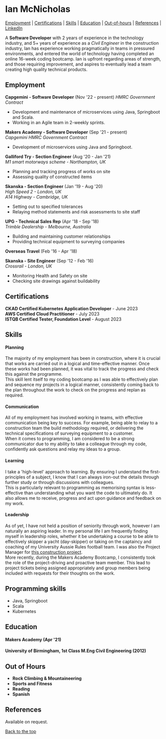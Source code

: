 # Ian McNicholas #

[Employment](#employment) | [Certifications](#certifications) | [Skills](#skills) | [Education](#education) | [Out-of-hours](#out-of-hours) | [References](#references) | [LinkedIn](https://www.linkedin.com/in/ian-mcnicholas-7a97a8175/)

A **Software Developer** with 2 years of experience in the technology industry, and 5+ years of experience as a *Civil Engineer* in the construction industry, Ian has experience working pragmatically in teams in pressured environments, and entered the world of technology having completed an online 16-week coding bootcamp. Ian is upfront regarding areas of strength, and those requiring improvement, and aspires to eventually lead a team creating high quality technical products.

## Employment

**Capgemini - Software Developer** (Nov '22 - present)
*HMRC Government Contract*  
- Development and maintenance of microservices using Java, Springboot and Scala.
- Working in an Agile team in 2-weekly sprints.

**Makers Academy - Software Developer** (Sep '21 - present)    
*Capgemini HMRC Government Contract*  
- Development of microservices using Java and Springboot.

**Galliford Try - Section Engineer** (Aug '20 - Jan '21)    
*M1 smart motorways scheme - Northampton, UK*  
- Planning and tracking progress of works on site
- Assessing quality of constructed items

**Skanska - Section Engineer** (Jan '19 - Aug '20)    
*High Speed 2 - London, UK* <br>
*A14 Highway - Cambridge, UK*
- Setting out to specified tolerances
- Relaying method statements and risk assessments to site staff

**UPG - Technical Sales Rep** (Apr '18 - Sep '18)   
*Trimble Dealership - Melbourne, Australia*
- Building and maintaining customer relationships
- Providing technical equipment to surveying companies

**Overseas Travel** (Feb '16 - Apr '18)

**Skanska - Site Engineer** (Sep '12 - Feb '16)    
*Crossrail - London, UK*
- Monitoring Health and Safety on site
- Checking site drawings against buildability


## Certifications

**CKAD Certified Kubernetes Application Developer** - June 2023 <br>
**AWS Certified Cloud Practitioner** - July 2023 <br>
**ISTQB Certified Tester, Foundation Level** - August 2023


## Skills

#### Planning

The majority of my employment has been in construction, where it is crucial that works are carried out in a logical and time-effective manner.  Once these works had been planned, it was vital to track the progress and check this against the programme.  
This skill lent itself to my coding bootcamp as I was able to effectively plan and sequence my projects in a logical manner, consistently coming back to the plan throughout the work to check on the progress and replan as required.

#### Communication

All of my employment has involved working in teams, with effective communication being key to success.  For example, being able to relay to a construction team the build methodology required, or delivering the technical specifications of surveying equipment to a customer.  
When it comes to programming, I am considered to be a strong communicator due to my ability to take a colleague through my code, confidently ask questions and relay my ideas to a group.

#### Learning

I take a 'high-level' approach to learning.  By ensuring I understand the first-principles of a subject, I know that I can always iron-out the details through further study or through discussions with colleagues.  
This is particularly relevant to programming as memorising syntax is less-effective than understanding what you want the code to ultimately do.  It also allows me to receive, progress and act upon guidance and feedback on my work.

#### Leadership

As of yet, I have not held a position of seniority through work, however I am naturally an aspiring leader.  In my personal life I am frequently finding myself in leadership roles, whether it be undertaking a course to be able to effectively skipper a yacht (day-skipper) or taking on the captaincy and coaching of my University Aussie Rules football team.  I was also the Project Manager for [this construction project](https://user-images.githubusercontent.com/75983723/118269844-1d636480-b4b7-11eb-9ef1-7033c0a85b42.jpeg).  
More recently, during the Makers Academy Bootcamp, I consistently took the role of the project-driving and proactive team member.  This lead to project tickets being assigned appropriately and group members being included with requests for their thoughts on the work.

## Programming skills

- Java, Springboot
- Scala
- Kubernetes
  
## Education

#### Makers Academy (Apr '21)

#### University of Birmingham, 1st Class M.Eng Civil Engineering (2012)


## Out of Hours

* **Rock Climbing & Mountaineering**
* **Sports and Fitness**
* **Reading**
* **Spanish**

## References
Available on request.

[Back to the top](#ian-mcnicholas)
